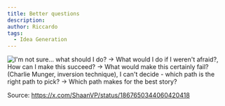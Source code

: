 ```yaml
---
title: Better questions
description:
author: Riccardo
tags:
  - Idea Generation
---
```


![I'm not sure... what should I do? -> What would I do if I weren't afraid?, How can I make this succeed? -> What would make this certainly fail? (Charlie Munger, inversion technique), I can't decide - which path is the right path to pick? -> Which path makes for the best story?](https://github.com/user-attachments/assets/3baf8908-5ec7-4b24-864b-d54eef3e7e42)

Source: https://x.com/ShaanVP/status/1867650344060420418
